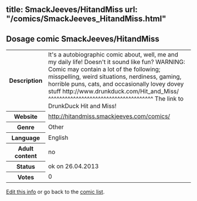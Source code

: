 title: SmackJeeves/HitandMiss
url: "/comics/SmackJeeves_HitandMiss.html"
---
Dosage comic SmackJeeves/HitandMiss
-----------------------------------------

<p id="msg"></p>
<script type="text/javascript">
if (window.location.search === '?edit_info_mail=sent_ok') {
  var elem = document.getElementById("msg");
  elem.innerHTML = 'Edited information sucessfully sent.';
  elem.className = 'ok';
}
</script>
<table class="comicinfo">
<tr>
<th>Description</th><td>It's a autobiographic comic about, well, me and my daily life! Doesn't it sound like fun? WARNING: Comic may contain a lot of the following; misspelling, weird situations, nerdiness, gaming, horrible puns, cats, and occasionally lovey dovey stuff http://www.drunkduck.com/Hit_and_Miss/ ^^^^^^^^^^^^^^^^^^^^^^^^^^^^^^^^^^^^^^ The link to DrunkDuck Hit and Miss!</td>
</tr>
<tr>
<th>Website</th><td><a href="http://hitandmiss.smackjeeves.com/comics/">http://hitandmiss.smackjeeves.com/comics/</a></td>
</tr>
<tr>
<th>Genre</th><td>Other</td>
</tr>
<tr>
<th>Language</th><td>English</td>
</tr>
<tr>
<th>Adult content</th><td>no</td>
</tr>
<tr>
<th>Status</th><td>ok on 26.04.2013</td>
</tr>
<tr>
<th>Votes</th><td>0</td>
</tr>
</table>

[Edit this info](SmackJeeves_HitandMiss_edit.html) or go back to the [comic list](../comic-index.html).
